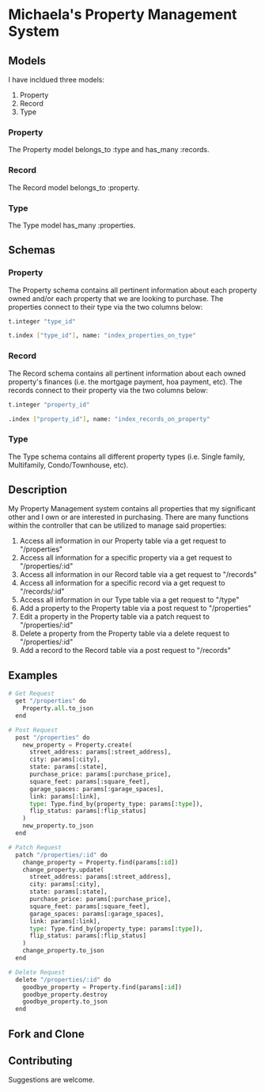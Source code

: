 # Michaela's Property Management System

## Models

I have incldued three models:
1. Property
2. Record
3. Type

### Property

The Property model belongs_to :type and has_many :records.

### Record

The Record model belongs_to :property.

### Type

The Type model has_many :properties.

## Schemas

### Property

The Property schema contains all pertinent information about each property owned and/or each property that we are looking to purchase. The properties connect to their type via the two columns below:

```bash
t.integer "type_id"
```
```bash
t.index ["type_id"], name: "index_properties_on_type"
```

### Record

The Record schema contains all pertinent information about each owned property's finances (i.e. the mortgage payment, hoa payment, etc). The records connect to their property via the two columns below:

```bash
t.integer "property_id"
```
```bash
.index ["property_id"], name: "index_records_on_property"
```

### Type

The Type schema contains all different property types (i.e. Single family, Multifamily, Condo/Townhouse, etc).

## Description

My Property Management system contains all properties that my significant other and I own or are interested in purchasing. There are many functions within the controller that can be utilized to manage said properties:
1. Access all information in our Property table via a get request to "/properties"
2. Access all information for a specific property via a get request to "/properties/:id"
3. Access all information in our Record table via a get request to "/records"
4. Access all information for a specific record via a get request to "/records/:id"
5. Access all information in our Type table via a get request to "/type"
6. Add a property to the Property table via a post request to "/properties"
7. Edit a property in the Property table via a patch request to "/properties/:id"
8. Delete a property from the Property table via a delete request to "/properties/:id"
9. Add a record to the Record table via a post request to "/records"

## Examples

```python
# Get Request
  get "/properties" do
    Property.all.to_json
  end
```

```python
# Post Request
  post "/properties" do
    new_property = Property.create(
      street_address: params[:street_address],
      city: params[:city],
      state: params[:state],
      purchase_price: params[:purchase_price],
      square_feet: params[:square_feet],
      garage_spaces: params[:garage_spaces],
      link: params[:link],
      type: Type.find_by(property_type: params[:type]),
      flip_status: params[:flip_status]
    )
    new_property.to_json
  end
```

```python
# Patch Request
  patch "/properties/:id" do
    change_property = Property.find(params[:id])
    change_property.update(
      street_address: params[:street_address],
      city: params[:city],
      state: params[:state],
      purchase_price: params[:purchase_price],
      square_feet: params[:square_feet],
      garage_spaces: params[:garage_spaces],
      link: params[:link],
      type: Type.find_by(property_type: params[:type]),
      flip_status: params[:flip_status]
    )
    change_property.to_json
  end
```

```python
# Delete Request
  delete "/properties/:id" do
    goodbye_property = Property.find(params[:id])
    goodbye_property.destroy
    goodbye_property.to_json
  end
```

## Fork and Clone


## Contributing

Suggestions are welcome.